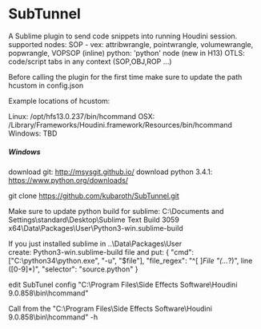 SubTunnel
=========

A Sublime plugin to send code snippets into running Houdini session.
supported nodes:
    SOP - vex: attribwrangle, pointwrangle, volumewrangle, popwrangle, VOPSOP (inline)
          python: 'python' node (new in H13)
    OTLS: code/script tabs in any context (SOP,OBJ,ROP ...) 


Before calling the plugin for the first time make sure to update 
the path hcustom in config.json

Example locations of hcustom:

Linux:
	/opt/hfs13.0.237/bin/hcommand
OSX:
	/Library/Frameworks/Houdini.framework/Resources/bin/hcommand
Windows:
	TBD


##### Windows #####

download git: http://msysgit.github.io/
download python 3.4.1: https://www.python.org/downloads/

git clone https://github.com/kubaroth/SubTunnel.git

Make sure to update python build for sublime:
C:\Documents and Settings\standard\Desktop\Sublime Text Build 3059 x64\Data\Packages\User\Python3-win.sublime-build

If you just installed sublime in ..\Data\Packages\User\
create: Python3-win.sublime-build file and put:
{
	"cmd": ["C:\\python34\\python.exe", "-u", "$file"],
	"file_regex": "^[ ]*File \"(...*?)\", line ([0-9]*)",
	"selector": "source.python"
}


edit SubTunel config
"C:\Program Files\Side Effects Software\Houdini 9.0.858\bin\hcommand"

Call from the 
"C:\Program Files\Side Effects Software\Houdini 9.0.858\bin\hcommand" -h

